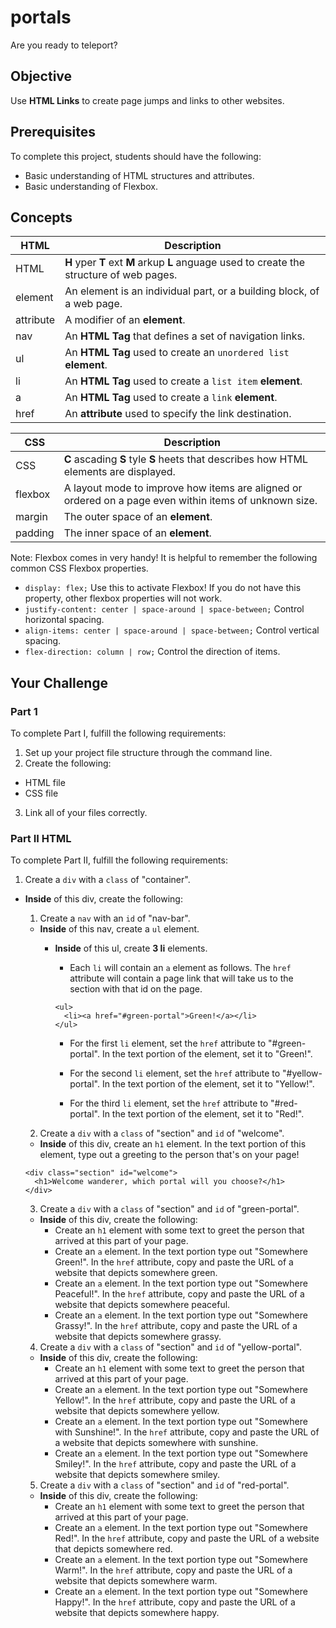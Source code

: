 # portals

Are you ready to teleport?

## Objective

Use **HTML Links** to create page jumps and links to other websites.

## Prerequisites

To complete this project, students should have the following:  
* Basic understanding of HTML structures and attributes.
* Basic understanding of Flexbox.

## Concepts

HTML | Description
-----|------------
HTML | **H** yper **T** ext **M** arkup **L** anguage used to create the structure of web pages.
element | An element is an individual part, or a building block, of a web page.
attribute | A modifier of an **element**.
nav | An **HTML Tag** that defines a set of navigation links.
ul | An **HTML Tag** used to create an ```unordered list``` **element**.
li | An **HTML Tag** used to create a ```list item``` **element**.
a | An **HTML Tag** used to create a ```link``` **element**.
href | An **attribute** used to specify the link destination.

CSS | Description
----|------------
CSS | **C** ascading **S** tyle **S** heets that describes how HTML elements are displayed.
flexbox | A layout mode to improve how items are aligned or ordered on a page even within items of unknown size.
margin |  The outer space of an **element**.
padding | The inner space of an **element**.

Note: Flexbox comes in very handy! It is helpful to remember the following common CSS Flexbox properties.
* ```display: flex;``` Use this to activate Flexbox! If you do not have this property, other flexbox properties will not work.
* ```justify-content: center | space-around | space-between;``` Control horizontal spacing.
* ```align-items: center | space-around | space-between;``` Control vertical spacing.
* ```flex-direction: column | row;``` Control the direction of items.

## Your Challenge

### Part 1

To complete Part I, fulfill the following requirements:
1. Set up your project file structure through the command line.
2. Create the following:
* HTML file
* CSS file
3. Link all of your files correctly.

### Part II HTML

To complete Part II, fulfill the following requirements:

1. Create a ```div``` with a ```class``` of "container".
* **Inside** of this div, create the following:
  1. Create a ```nav``` with an ```id``` of "nav-bar".
    * **Inside** of this nav, create a ```ul``` element.
       * **Inside** of this ul, create **3 li** elements.
          * Each ```li``` will contain an ```a``` element as follows. The ```href``` attribute will contain a page link that will take us to the section with that id on the page.

          ```
          <ul>
            <li><a href="#green-portal">Green!</a></li>
          </ul>
          ```

          * For the first ```li``` element, set the ```href``` attribute to "#green-portal". In the text portion of the element, set it to "Green!".

          * For the second ```li``` element, set the ```href``` attribute to "#yellow-portal". In the text portion of the element, set it to "Yellow!".

          * For the third ```li``` element, set the ```href``` attribute to "#red-portal". In the text portion of the element, set it to "Red!".

  2. Create a ```div``` with a ```class``` of "section" and ```id``` of "welcome".
    * **Inside** of this div, create an ```h1``` element. In the text portion of this element, type out a greeting to the person that's on your page!

    ```
    <div class="section" id="welcome">
      <h1>Welcome wanderer, which portal will you choose?</h1>
    </div>
    ```
  3. Create a ```div``` with a ```class``` of "section" and ```id``` of "green-portal".
    * **Inside** of this div, create the following:
      * Create an ```h1``` element with some text to greet the person that arrived at this part of your page.
      * Create an ```a``` element. In the text portion type out "Somewhere Green!". In the ```href``` attribute, copy and paste the URL of a website that depicts somewhere green.
      * Create an ```a``` element. In the text portion type out "Somewhere Peaceful!". In the ```href``` attribute, copy and paste the URL of a website that depicts somewhere peaceful.
      * Create an ```a``` element. In the text portion type out "Somewhere Grassy!". In the ```href``` attribute, copy and paste the URL of a website that depicts somewhere grassy.

  4. Create a ```div``` with a ```class``` of "section" and ```id``` of "yellow-portal".
    * **Inside** of this div, create the following:
      * Create an ```h1``` element with some text to greet the person that arrived at this part of your page.
      * Create an ```a``` element. In the text portion type out "Somewhere Yellow!". In the ```href``` attribute, copy and paste the URL of a website that depicts somewhere yellow.
      * Create an ```a``` element. In the text portion type out "Somewhere with Sunshine!". In the ```href``` attribute, copy and paste the URL of a website that depicts somewhere with sunshine.
      * Create an ```a``` element. In the text portion type out "Somewhere Smiley!". In the ```href``` attribute, copy and paste the URL of a website that depicts somewhere smiley.

  5. Create a ```div``` with a ```class``` of "section" and ```id``` of "red-portal".
    * **Inside** of this div, create the following:
      * Create an ```h1``` element with some text to greet the person that arrived at this part of your page.
      * Create an ```a``` element. In the text portion type out "Somewhere Red!". In the ```href``` attribute, copy and paste the URL of a website that depicts somewhere red.
      * Create an ```a``` element. In the text portion type out "Somewhere Warm!". In the ```href``` attribute, copy and paste the URL of a website that depicts somewhere warm.
      * Create an ```a``` element. In the text portion type out "Somewhere Happy!". In the ```href``` attribute, copy and paste the URL of a website that depicts somewhere happy.
